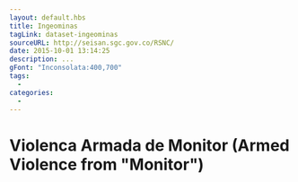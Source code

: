 ```yaml
---
layout: default.hbs
title: Ingeominas
tagLink: dataset-ingeominas
sourceURL: http://seisan.sgc.gov.co/RSNC/
date: 2015-10-01 13:14:25
description: ...
gFont: "Inconsolata:400,700"
tags:
  -
categories:
  -
---
```

# Violenca Armada de Monitor (Armed Violence from "Monitor")

